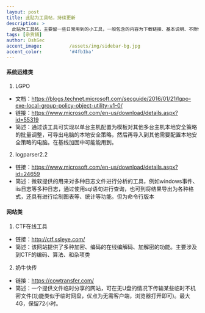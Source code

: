 ```yaml
---
layout: post
title: 此贴为工具帖，持续更新
description: >
  此贴为工具帖，主要留一些日常用到的小工具，一般包含的内容为下载链接、基本说明、不附使用说明(易导致文本臃肿)
tags: [杂货铺]
author: DshSec
accent_image:          /assets/img/sidebar-bg.jpg
accent_color:          '#4fb1ba'
---
```

#### 系统运维类

1. LGPO
+ 文档：https://blogs.technet.microsoft.com/secguide/2016/01/21/lgpo-exe-local-group-policy-object-utility-v1-0/
+ 链接：https://www.microsoft.com/en-us/download/details.aspx?id=55319
+ 简述：通过该工具可实现以单台主机配置为模板对其他多台主机本地安全策略的批量调整，可导出电脑的本地安全策略，然后再导入到其他需要配置本地安全策略的电脑。在基线加固中可能能用到。
2. logparser2.2
+ 链接：https://www.microsoft.com/en-us/download/details.aspx?id=24659
+ 简述：微软提供的用来对多种日志文件进行分析的工具，例如windows事件、iis日志等多种日志，通过使用sql语句进行查询，也可到将结果导出为各种格式，还具有进行绘制图表等、统计等功能。但为命令行版本

#### 网站类

1. CTF在线工具
+ 链接：http://ctf.ssleye.com/
+ 简述：该网站提供了多种加密、编码的在线编解码、加解密的功能。主要涉及到CTF的编码、算法、和杂项类
2. 奶牛快传
+ 链接：https://cowtransfer.com/
+ 简述：一个提供文件临时分享的网站，可在无U盘的情况下传输某些临时不机密文件(功能类似于临时网盘，优点为无需客户端，浏览器打开即可)。最大4G，保留72小时。
